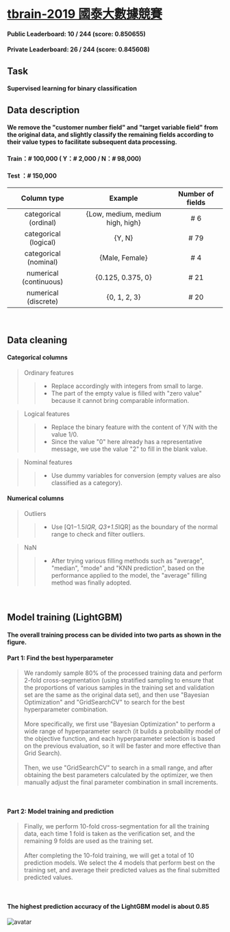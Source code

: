 # [tbrain-2019 國泰大數據競賽](https://tbrain.trendmicro.com.tw/Competitions/Details/7)
#### Public Leaderboard:  10 / 244 (score: 0.850655)
#### Private Leaderboard: 26 / 244 (score: 0.845608)<br>

## Task
#### Supervised learning for binary classification<br>

## Data description
#### We remove the "customer number field" and "target variable field" from the original data, and slightly classify the remaining fields according to their value types to facilitate subsequent data processing.

#### Train：# 100,000 ( Y：# 2,000 / N：# 98,000)
#### Test ：# 150,000<br>

|      Column type       |             Example              | Number of fields |
|:----------------------:|:--------------------------------:|:----------------:|
| categorical (ordinal)  | {Low, medium, medium high, high} |        #  6      |
| categorical (logical)  | {Y, N}                           |        # 79      |
| categorical (nominal)  | {Male, Female}                   |        #  4      |
| numerical (continuous) | {0.125, 0.375, 0}                |        # 21      |
| numerical (discrete)   | {0, 1, 2, 3}                     |        # 20      |
<br>

## Data cleaning
#### Categorical columns
> Ordinary features  
>> * Replace accordingly with integers from small to large.  
>> * The part of the empty value is filled with "zero value" because it cannot bring comparable information.  

> Logical features  
>> * Replace the binary feature with the content of Y/N with the value 1/0.  
>> * Since the value "0" here already has a representative message, we use the value "2" to fill in the blank value.  

> Nominal features  
>> * Use dummy variables for conversion (empty values are also classified as a category).  

#### Numerical columns  
> Outliers  
>> * Use [Q1−1.5*IQR, Q3+1.5*IQR] as the boundary of the normal range to check and filter outliers.  

> NaN  
>> * After trying various filling methods such as "average", "median", "mode" and "KNN prediction", based on the performance applied to the model, the "average" filling method was finally adopted.  
<br>

## Model training (LightGBM)
#### The overall training process can be divided into two parts as shown in the figure.
#### Part 1: Find the best hyperparameter  
> We randomly sample 80% of the processed training data and perform 2-fold cross-segmentation (using stratified sampling to ensure that the proportions of various samples in the training set and validation set are the same as the original data set), and then use "Bayesian Optimization" and "GridSearchCV" to search for the best hyperparameter combination.  
> <br>
> More specifically, we first use "Bayesian Optimization" to perform a wide range of hyperparameter search (it builds a probability model of the objective function, and each hyperparameter selection is based on the previous evaluation, so it will be faster and more effective than Grid Search).  
> <br>
> Then, we use "GridSearchCV" to search in a small range, and after obtaining the best parameters calculated by the optimizer, we then manually adjust the final parameter combination in small increments.  
<br>

#### Part 2: Model training and prediction  
> Finally, we perform 10-fold cross-segmentation for all the training data, each time 1 fold is taken as the verification set, and the remaining 9 folds are used as the training set.  
> <br>
> After completing the 10-fold training, we will get a total of 10 prediction models. We select the 4 models that perform best on the training set, and average their predicted values as the final submitted predicted values.  
<br>

#### The highest prediction accuracy of the LightGBM model is about 0.85  

![avatar](C:\Users\doggy\Desktop\履歷範本\tbrain-LightGBM.png)


